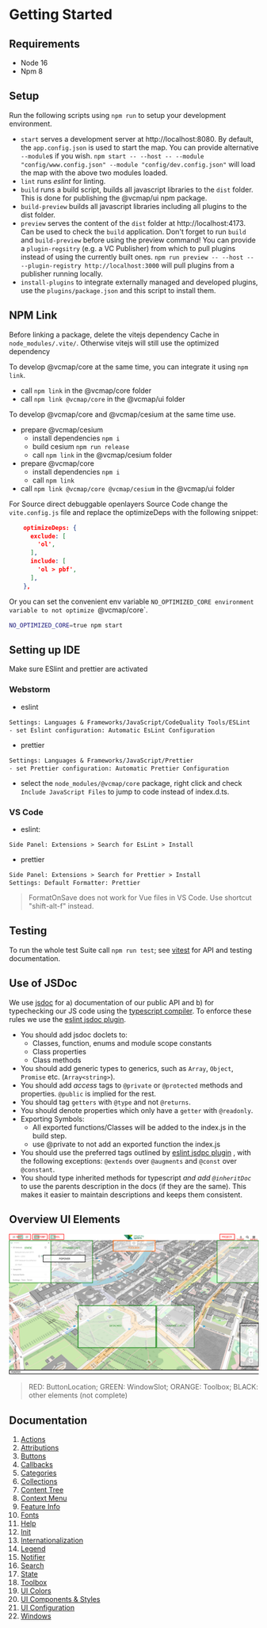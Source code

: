 # Getting Started

## Requirements

- Node 16
- Npm 8

## Setup

Run the following scripts using `npm run` to setup your development environment.

- `start` serves a development server at http://localhost:8080. By default, the `app.config.json` is used to start the
  map. You can provide alternative `--module`s if you wish. `npm start -- --host -- --module "config/www.config.json" --module "config/dev.config.json"`
  will load the map with the above two modules loaded.
- `lint` runs _eslint_ for linting.
- `build` runs a build script, builds all javascript libraries to the `dist` folder. This is done for publishing the
  @vcmap/ui npm package.
- `build-preview` builds all javascript libraries including all plugins to the dist folder.
- `preview` serves the content of the `dist` folder at http://localhost:4173. Can be used to check the `build` application.
  Don't forget to run `build` and `build-preview` before using the preview command!
  You can provide a `plugin-regsitry` (e.g. a VC Publisher) from which to pull plugins instead
  of using the currently built ones. `npm run preview -- --host -- --plugin-registry http://localhost:3000` will
  pull plugins from a publisher running locally.
- `install-plugins` to integrate externally managed and developed plugins, use the `plugins/package.json` and this script to
  install them.

## NPM Link

Before linking a package, delete the vitejs dependency Cache in `node_modules/.vite/`. Otherwise vitejs will still use
the optimized dependency

To develop @vcmap/core at the same time, you can integrate it using `npm link`.

- call `npm link` in the @vcmap/core folder
- call `npm link @vcmap/core` in the @vcmap/ui folder

To develop @vcmap/core and @vcmap/cesium at the same time use.

- prepare @vcmap/cesium
  - install dependencies `npm i`
  - build cesium `npm run release`
  - call `npm link` in the @vcmap/cesium folder
- prepare @vcmap/core
  - install dependencies `npm i`
  - call `npm link`
- call `npm link @vcmap/core @vcmap/cesium` in the @vcmap/ui folder

For Source direct debuggable openlayers Source Code change the `vite.config.js` file and replace the optimizeDeps with the
following snippet:

```json
    optimizeDeps: {
      exclude: [
        'ol',
      ],
      include: [
        'ol > pbf',
      ],
    },
```

Or you can set the convenient env variable `NO_OPTIMIZED_CORE environment variable to not
optimize `@vcmap/core`.

```bash
NO_OPTIMIZED_CORE=true npm start
```

## Setting up IDE

Make sure ESlint and prettier are activated

### Webstorm

- eslint

```
Settings: Languages & Frameworks/JavaScript/CodeQuality Tools/ESLint
- set Eslint configuration: Automatic EsLint Configuration
```

- prettier

```
Settings: Languages & Frameworks/JavaScript/Prettier
- set Prettier configuration: Automatic Prettier Configuration
```

- select the `node_modules/@vcmap/core` package, right click and check `Include JavaScript Files` to jump
  to code instead of index.d.ts.

### VS Code

- eslint:

```
Side Panel: Extensions > Search for EsLint > Install
```

- prettier

```
Side Panel: Extensions > Search for Prettier > Install
Settings: Default Formatter: Prettier
```

> FormatOnSave does not work for Vue files in VS Code. Use shortcut "shift-alt-f" instead.

## Testing

To run the whole test Suite call `npm run test`; see [vitest](https://vitest.dev/) for API and testing documentation.

## Use of JSDoc

We use [jsdoc](https://jsdoc.app/) for a) documentation of our public API and b) for typechecking our
JS code using the [typescript compiler](https://www.typescriptlang.org/docs/handbook/type-checking-javascript-files.html).
To enforce these rules we use the [eslint jsdoc plugin](https://github.com/gajus/eslint-plugin-jsdoc#readme).

- You should add jsdoc doclets to:
  - Classes, function, enums and module scope constants
  - Class properties
  - Class methods
- You should add generic types to generics, such as `Array`, `Object`, `Promise` etc. (`Array<string>`).
- You should add _access_ tags to `@private` or `@protected` methods and properties. `@public` is implied
  for the rest.
- You should tag `getters` with `@type` and not `@returns`.
- You should denote properties which only have a `getter` with `@readonly`.
- Exporting Symbols:
  - All exported functions/Classes will be added to the index.js in the build step.
  - use @private to not add an exported function the index.js
- You should use the preferred tags outlined by [eslint jsdpc plugin](https://github.com/gajus/eslint-plugin-jsdoc#default-preferred-aliases)
  , with the following exceptions: `@extends` over `@augments` and `@const` over `@constant`.
- You should type inherited methods for typescript _and add `@inheritDoc`_ to use the
  parents description in the docs (if they are the same). This makes it easier to maintain descriptions
  and keeps them consistent.

## Overview UI Elements

![UI Elements Overview](UI_OVERVIEW.svg)

> RED: ButtonLocation;
> GREEN: WindowSlot;
> ORANGE: Toolbox;
> BLACK: other elements (not complete)

## Documentation

1. [Actions](ACTIONS.md)
2. [Attributions](ATTRIBUTIONS.md)
3. [Buttons](BUTTONS.md)
4. [Callbacks](CALLBACKS.md)
5. [Categories](CATEGORIES.md)
6. [Collections](COLLECTIONS.md)
7. [Content Tree](CONTENT_TREE.md)
8. [Context Menu](CONTEXT_MENU.md)
9. [Feature Info](FEATURE_INFO.md)
10. [Fonts](FONTS.md)
11. [Help](HELP.md)
12. [Init](INIT.md)
13. [Internationalization](INTERNATIONALIZATION.md)
14. [Legend](LEGEND.md)
15. [Notifier](NOTIFIER.md)
16. [Search](SEARCH.md)
17. [State](STATE.md)
18. [Toolbox](TOOLBOX.md)
19. [UI Colors](UI_COLORS.md)
20. [UI Components & Styles](UI_COMPONENTS_STYLES.md)
21. [UI Configuration](UI_CONFIG.md)
22. [Windows](WINDOWS.md)
